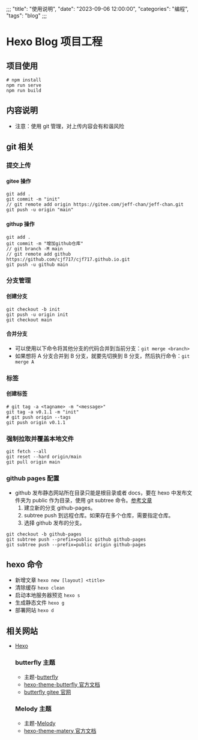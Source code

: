 ;;;
"title": "使用说明",
"date": "2023-09-06 12:00:00",
"categories": "编程",
"tags": "blog"
;;;

# Hexo Blog 项目工程

## 项目使用

```
# npm install
npm run serve
npm run build
```

## 内容说明

- 注意：使用 git 管理，对上传内容会有和谐风险

## git 相关

### 提交上传

#### gitee 操作

```
git add .
git commit -m "init"
// git remote add origin https://gitee.com/jeff-chan/jeff-chan.git
git push -u origin "main"
```

#### githup 操作

```
git add .
git commit -m "增加github仓库"
// git branch -M main
// git remote add github https://github.com/cjf717/cjf717.github.io.git
git push -u github main
```

### 分支管理

#### 创建分支

```
git checkout -b init
git push -u origin init
git checkout main
```

#### 合并分支

- 可以使用以下命令将其他分支的代码合并到当前分支：`git merge <branch>`
- 如果想将 A 分支合并到 B 分支，就要先切换到 B 分支，然后执行命令：`git merge A`

### 标签

#### 创建标签

```
# git tag -a <tagname> -m "<message>"
git tag -a v0.1.1 -m "init"
# git push origin --tags
git push origin v0.1.1
```

### 强制拉取并覆盖本地文件

```
git fetch --all
git reset --hard origin/main
git pull origin main
```

### github pages 配置

- github 发布静态网站所在目录只能是根目录或者 docs，要在 hexo 中发布文件夹为 public 作为目录，使用 git subtree 命令。[参考文章](https://blog.csdn.net/mrliucx/article/details/125574957)
  1. 建立新的分支 github-pages。
  2. subtree push 到远程仓库。如果存在多个仓库，需要指定仓库。
  3. 选择 github 发布的分支。

```
git checkout -b github-pages
git subtree push --prefix=public github github-pages
git subtree push --prefix=public origin github-pages
```

## hexo 命令

- 新增文章 `hexo new [layout] <title>`
- 清除缓存 `hexo clean`
- 启动本地服务器预览 `hexo s`
- 生成静态文件 `hexo g`
- 部署网站 `hexo d`

## 相关网站

- [Hexo](http://hexo.io/)
  ### butterfly 主题
  - 主题-[butterfly](https://github.com/jerryc127/hexo-theme-butterfly)
  - [hexo-theme-butterfly 官方文档](https://butterfly.js.org/)
  - [butterfly gitee 官网](https://gitee.com/immyw/hexo-theme-butterfly)
  ### Melody 主题
  - 主题-[Melody](https://github.com/Molunerfinn/hexo-theme-melody)
  - [hexo-theme-matery 官方文档](http://blinkfox.com/)
